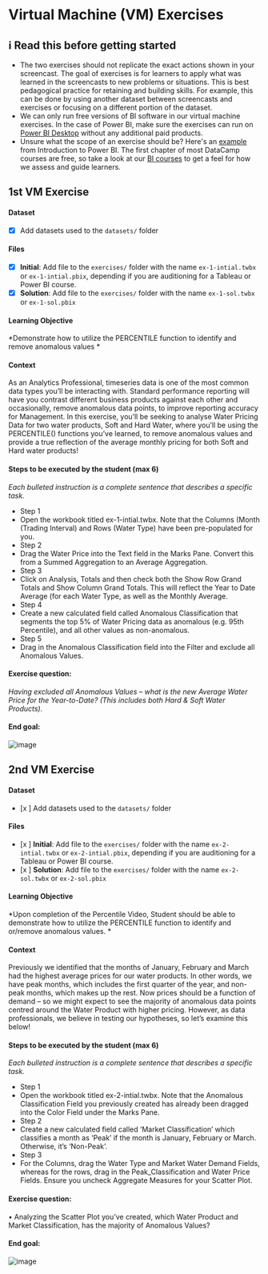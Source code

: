 # Virtual Machine (VM) Exercises

## :information_source: Read this before getting started
- The two exercises should not replicate the exact actions shown in your screencast. The goal of exercises is for learners to apply what was learned in the screencasts to new problems or situations. This is best pedagogical practice for retaining and building skills. For example, this can be done by using another dataset between screencasts and exercises or focusing on a different portion of the dataset.
- We can only run free versions of BI software in our virtual machine exercises. In the case of Power BI, make sure the exercises can run on [Power BI Desktop](https://powerbi.microsoft.com/en-us/desktop/) without any additional paid products. 
- Unsure what the scope of an exercise should be? Here's an [example](https://campus.datacamp.com/courses/introduction-to-power-bi/getting-started-with-power-bi?ex=14) from Introduction to Power BI. The first chapter of most DataCamp courses are free, so take a look at our [BI courses](https://learn.datacamp.com/courses?technologies=Tableau&technologies=Power%20BI) to get a feel for how we assess and guide learners.

## 1st VM Exercise

#### Dataset

- [x] Add datasets used to the `datasets/` folder

#### Files

- [x] **Initial**: Add file to the `exercises/`  folder with the name `ex-1-intial.twbx` or `ex-1-intial.pbix`, depending if you are auditioning for a Tableau or Power BI course.
- [x] **Solution**: Add file to the `exercises/`  folder with the name `ex-1-sol.twbx` or `ex-1-sol.pbix`

#### Learning Objective

*Demonstrate how to utilize the PERCENTILE function to identify and remove anomalous values *

#### Context

As an Analytics Professional, timeseries data is one of the most common data types you’ll be interacting with. Standard performance reporting will have you contrast different business products against each other and occasionally, remove anomalous data points, to improve reporting accuracy for Management. In this exercise, you’ll be seeking to analyse Water Pricing Data  for two water products, Soft and Hard Water, where you’ll be using the PERCENTILE() functions you’ve learned, to remove anomalous values and provide a true reflection of the average monthly pricing for both Soft and Hard water products!  

#### Steps to be executed by the student (max 6)

*Each bulleted instruction is a complete sentence that describes a specific task.*

- Step 1
-	Open the workbook titled ex-1-intial.twbx. Note that the Columns (Month (Trading Interval) and Rows (Water Type) have been pre-populated for you. 
- Step 2
-	Drag the Water Price into the Text field in the Marks Pane. Convert this from a Summed Aggregation to an Average Aggregation. 
- Step 3
-	Click on Analysis, Totals and then check both the Show Row Grand Totals and Show Column Grand Totals. This will reflect the Year to Date Average (for each Water Type, as well as the Monthly Average. 
- Step 4
-	Create a new calculated field called Anomalous Classification that segments the top 5% of Water Pricing data as anomalous (e.g. 95th Percentile), and all other values as non-anomalous. 
- Step 5
-	Drag in the Anomalous Classification field into the Filter and exclude all Anomalous Values. 


#### Exercise question:
*Having excluded all Anomalous Values – what is the new Average Water Price for the Year-to-Date? (This includes both Hard & Soft Water Products).*

#### End goal:

![image](https://user-images.githubusercontent.com/72181097/221604470-4d241283-d8cd-4fec-88c9-4e2754c59a90.png)

## 2nd VM Exercise

#### Dataset

- [x ] Add datasets used to the `datasets/` folder

#### Files

- [x ] **Initial**: Add file to the `exercises/`  folder with the name `ex-2-intial.twbx` or `ex-2-intial.pbix`, depending if you are auditioning for a Tableau or Power BI course.
- [x ] **Solution**: Add file to the `exercises/`  folder with the name `ex-2-sol.twbx` or `ex-2-sol.pbix`

#### Learning Objective

*Upon completion of the Percentile Video, Student should be able to demonstrate how to utilize the PERCENTILE function to identify and or/remove anomalous values. *

#### Context

Previously we identified that the months of January, February and March had the highest average prices for our water products. In other words, we have peak months, which includes the first quarter of the year, and non-peak months, which makes up the rest. Now prices should be a  function of demand – so we might expect to see the majority of anomalous data points centred around the Water Product with higher pricing. However, as data professionals, we believe in testing our hypotheses, so let’s examine this below!

#### Steps to be executed by the student (max 6)

*Each bulleted instruction is a complete sentence that describes a specific task.*

- Step 1
-	Open the workbook titled ex-2-intial.twbx. Note that the Anomalous Classification Field you previously created has already been dragged into the Color Field under the Marks Pane.
- Step 2
-	Create a new calculated field called ‘Market Classification’ which classifies a month as ‘Peak’ if the month is January, February or March. Otherwise, it’s ‘Non-Peak’. 
- Step 3
-	For the Columns, drag the Water Type and Market Water Demand Fields, whereas for the rows, drag in the Peak_Classification and Water Price Fields. Ensure you uncheck Aggregate Measures for your Scatter Plot.

#### Exercise question:
•	Analyzing the Scatter Plot you’ve created, which Water Product and Market Classification, has the majority of Anomalous Values? 

#### End goal:

![image](https://user-images.githubusercontent.com/72181097/221604910-bec8dac6-2044-4925-aae6-c8baf6337e07.png)


